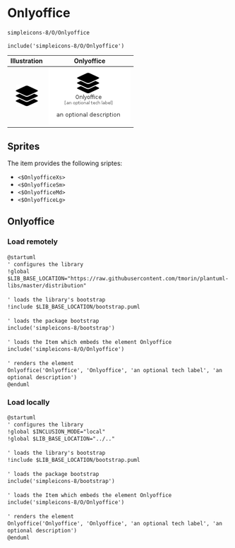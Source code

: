 # Onlyoffice


```text
simpleicons-8/O/Onlyoffice
```

```text
include('simpleicons-8/O/Onlyoffice')
```



| Illustration | Onlyoffice |
| :---: | :---: |
| ![illustration for Illustration](../../simpleicons-8/O/Onlyoffice.png) | ![illustration for Onlyoffice](../../simpleicons-8/O/Onlyoffice.Local.png) |



## Sprites
The item provides the following sriptes:

- `<$OnlyofficeXs>`
- `<$OnlyofficeSm>`
- `<$OnlyofficeMd>`
- `<$OnlyofficeLg>`





## Onlyoffice

### Load remotely
```plantuml
@startuml
' configures the library
!global $LIB_BASE_LOCATION="https://raw.githubusercontent.com/tmorin/plantuml-libs/master/distribution"

' loads the library's bootstrap
!include $LIB_BASE_LOCATION/bootstrap.puml

' loads the package bootstrap
include('simpleicons-8/bootstrap')

' loads the Item which embeds the element Onlyoffice
include('simpleicons-8/O/Onlyoffice')

' renders the element
Onlyoffice('Onlyoffice', 'Onlyoffice', 'an optional tech label', 'an optional description')
@enduml
```

### Load locally
```plantuml
@startuml
' configures the library
!global $INCLUSION_MODE="local"
!global $LIB_BASE_LOCATION="../.."

' loads the library's bootstrap
!include $LIB_BASE_LOCATION/bootstrap.puml

' loads the package bootstrap
include('simpleicons-8/bootstrap')

' loads the Item which embeds the element Onlyoffice
include('simpleicons-8/O/Onlyoffice')

' renders the element
Onlyoffice('Onlyoffice', 'Onlyoffice', 'an optional tech label', 'an optional description')
@enduml
```

